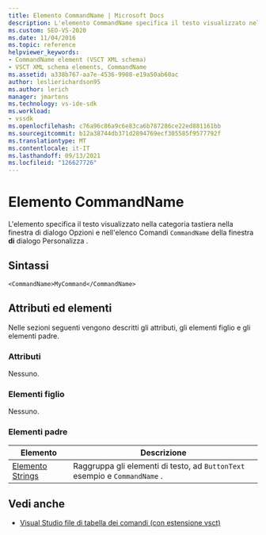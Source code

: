 ```yaml
---
title: Elemento CommandName | Microsoft Docs
description: L'elemento CommandName specifica il testo visualizzato nella categoria tastiera nella finestra di dialogo Opzioni e nell'elenco Comandi della finestra di dialogo Personalizza .
ms.custom: SEO-VS-2020
ms.date: 11/04/2016
ms.topic: reference
helpviewer_keywords:
- CommandName element (VSCT XML schema)
- VSCT XML schema elements, CommandName
ms.assetid: a338b767-aa7e-4536-9908-e19a50ab60ac
author: leslierichardson95
ms.author: lerich
manager: jmartens
ms.technology: vs-ide-sdk
ms.workload:
- vssdk
ms.openlocfilehash: c76a96c86a9c6e83ca6b787286ce22ed881161bb
ms.sourcegitcommit: b12a38744db371d2894769ecf305585f9577792f
ms.translationtype: MT
ms.contentlocale: it-IT
ms.lasthandoff: 09/13/2021
ms.locfileid: "126627726"
---
```

# <a name="commandname-element"></a>Elemento CommandName
L'elemento specifica il testo visualizzato nella categoria tastiera nella finestra di dialogo Opzioni e nell'elenco Comandi `CommandName` della finestra **di** dialogo Personalizza .  

## <a name="syntax"></a>Sintassi

```
<CommandName>MyCommand</CommandName>
```

## <a name="attributes-and-elements"></a>Attributi ed elementi
 Nelle sezioni seguenti vengono descritti gli attributi, gli elementi figlio e gli elementi padre.

### <a name="attributes"></a>Attributi
 Nessuno.

### <a name="child-elements"></a>Elementi figlio
 Nessuno.

### <a name="parent-elements"></a>Elementi padre

|Elemento|Descrizione|
|-------------|-----------------|
|[Elemento Strings](../extensibility/strings-element.md)|Raggruppa gli elementi di testo, ad `ButtonText` esempio e `CommandName` .|

## <a name="see-also"></a>Vedi anche
- [Visual Studio file di tabella dei comandi (con estensione vsct)](../extensibility/internals/visual-studio-command-table-dot-vsct-files.md)
